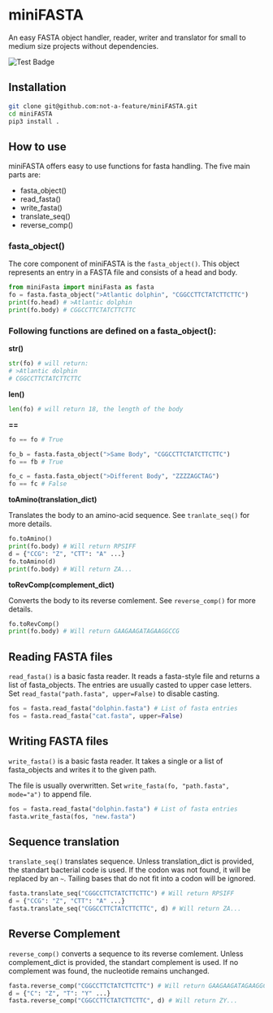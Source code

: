 # miniFASTA
 An easy FASTA object handler, reader, writer and translator for small to medium size projects without dependencies.

![Test Badge](https://github.com/not-a-feature/miniFASTA/actions/workflows/tests.yml/badge.svg)

## Installation
```bash
git clone git@github.com:not-a-feature/miniFASTA.git
cd miniFASTA
pip3 install .
```

## How to use
miniFASTA offers easy to use functions for fasta handling.
The five main parts are:
- fasta_object()
- read_fasta()
- write_fasta()
- translate_seq()
- reverse_comp()


### fasta_object()
The core component of miniFASTA is the ```fasta_object()```. This object represents an entry in a FASTA file and consists of a head and body.

```python 
from miniFasta import miniFasta as fasta
fo = fasta.fasta_object(">Atlantic dolphin", "CGGCCTTCTATCTTCTTC")
print(fo.head) # >Atlantic dolphin
print(fo.body) # CGGCCTTCTATCTTCTTC
```

### Following functions are defined on a fasta_object():

**str()**
```python 
str(fo) # will return:
# >Atlantic dolphin
# CGGCCTTCTATCTTCTTC
```
**len()**
```python 
len(fo) # will return 18, the length of the body
```
**==**
```python 
fo == fo # True

fo_b = fasta.fasta_object(">Same Body", "CGGCCTTCTATCTTCTTC")
fo == fb # True

fo_c = fasta.fasta_object(">Different Body", "ZZZZAGCTAG")
fo == fc # False
```
**toAmino(translation_dict)**

Translates the body to an amino-acid sequence. See `tranlate_seq()` for more details.
```python 
fo.toAmino() 
print(fo.body) # Will return RPSIFF
d = {"CCG": "Z", "CTT": "A" ...}
fo.toAmino(d) 
print(fo.body) # Will return ZA...
```
**toRevComp(complement_dict)**

Converts the body to its reverse comlement. See `reverse_comp()` for more details.
```python 
fo.toRevComp() 
print(fo.body) # Will return GAAGAAGATAGAAGGCCG
```
## Reading FASTA files
`read_fasta()` is a basic fasta reader.
It reads a fasta-style file and returns a list of fasta_objects.
The entries are usually casted to upper case letters. Set `read_fasta("path.fasta", upper=False)` to disable casting.

```python
fos = fasta.read_fasta("dolphin.fasta") # List of fasta entries
fos = fasta.read_fasta("cat.fasta", upper=False)
```

## Writing FASTA files
`write_fasta()` is a basic fasta reader.
It takes a single or a list of fasta_objects and writes it to the given path. 

The file is usually overwritten. Set `write_fasta(fo, "path.fasta", mode="a")` to append file.

```python
fos = fasta.read_fasta("dolphin.fasta") # List of fasta entries
fasta.write_fasta(fos, "new.fasta")
```
## Sequence translation
`translate_seq()` translates sequence.
Unless translation_dict is provided, the standart bacterial code is used. If the codon was not found, it will be replaced by an `~`. Tailing bases that do not fit into a codon will be ignored.

```python 
fasta.translate_seq("CGGCCTTCTATCTTCTTC") # Will return RPSIFF
d = {"CCG": "Z", "CTT": "A" ...}
fasta.translate_seq("CGGCCTTCTATCTTCTTC", d) # Will return ZA...
```

## Reverse Complement
`reverse_comp()` converts a sequence to its reverse comlement.
Unless complement_dict is provided, the standart complement is used. If no complement was found, the nucleotide remains unchanged.
```python 
fasta.reverse_comp("CGGCCTTCTATCTTCTTC") # Will return GAAGAAGATAGAAGGCCG
d = {"C": "Z", "T": "Y" ...}
fasta.reverse_comp("CGGCCTTCTATCTTCTTC", d) # Will return ZY...
```